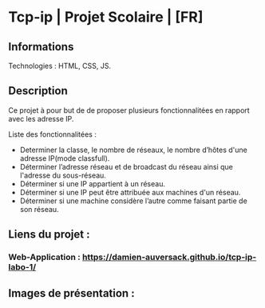 # Tcp-ip | Projet Scolaire | [FR]
## Informations

Technologies : HTML, CSS, JS.

## Description

Ce projet à pour but de de proposer plusieurs fonctionnalitées en rapport avec les adresse IP.

Liste des fonctionnalitées :

- Determiner la classe, le nombre de réseaux, le nombre d’hôtes d'une adresse IP(mode classfull).
- Déterminer l’adresse réseau et de broadcast du réseau ainsi que l'adresse du sous-réseau.
- Déterminer si une IP appartient à un réseau.
- Déterminer si une IP peut être attribuée aux machines d'un réseau.
- Déterminer si une machine considère l’autre comme faisant partie de son réseau.

## Liens du projet :

### Web-Application : https://damien-auversack.github.io/tcp-ip-labo-1/

## Images de présentation :
